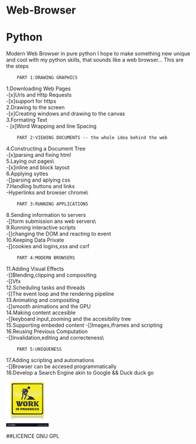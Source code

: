 # Web-Browser
# Python


Modern Web Browser in pure python
I hope to make something new unique and cool with my python skills,
that sounds like a web browser...
This are the steps

        PART 1:DRAWING GRAPHICS
1.Downloading Web Pages\
    -[x]Urls and Http Requests\
    -[x]support for https\
2.Drawing to the screen\
    -[x]Creating windows and drawing to the canvas\
3.Formating Text\
    - [x]Word Wrapping and line Spacing


        PART 2:VIEWING DOCUMENTS -- the whole idea behind the web
4.Constructing a Document Tree\
   -[x]parsing and fixing html\
5.Laying out pages\           
    -[x]inline and block layout\
6.Applying sytles\
     -[]parsing and aplying css\
7.Handling buttons and links\
     -Hyperlinks and browser chrome\


        PART 3:RUNNING APPLICATIONS
8.Sending information to servers\
   -[]form submission ans web servers\  
9.Running interactive scripts\
    -[]changing the DOM and reacting to event\
10.Keeping Data Private\
     -[]cookies and logins,xss and csrf


        PART 4:MODERN BROWSERS
11.Adding Visual Effects\
    -[]Blending,clipping and compositing\
    -[]Vfx\
12.Scheduling tasks and threads\
    -[]The event loop and the rendering pipeline\
13.Animating and compositing\
     -[]smooth animations and the GPU\
14.Making content accesible\
     -[]keyboard input,zooming and the accesibility tree\
15.Supporting embeded content
     -[]Images,iframes and scripting\
16.Reusing Previous Computation\
     -[]Invalidation,editing and correcteness\

        PART 5:UNIQUENESS
17.Adding scripting and automations\
     -[]Browser can be accesed programmatically                         
18.Develop a Search Engine akin to Google && Duck duck go


![work in progress](/wip1.jpeg)

##LICENCE
GNU GPL
